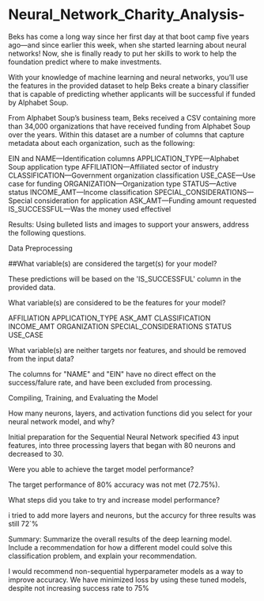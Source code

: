 # Neural_Network_Charity_Analysis-
Beks has come a long way since her first day at that boot camp five years ago—and since earlier this week, when she started learning about neural networks! Now, she is finally ready to put her skills to work to help the foundation predict where to make investments.

With your knowledge of machine learning and neural networks, you’ll use the features in the provided dataset to help Beks create a binary classifier that is capable of predicting whether applicants will be successful if funded by Alphabet Soup.

From Alphabet Soup’s business team, Beks received a CSV containing more than 34,000 organizations that have received funding from Alphabet Soup over the years. Within this dataset are a number of columns that capture metadata about each organization, such as the following:

EIN and NAME—Identification columns
APPLICATION_TYPE—Alphabet Soup application type
AFFILIATION—Affiliated sector of industry
CLASSIFICATION—Government organization classification
USE_CASE—Use case for funding
ORGANIZATION—Organization type
STATUS—Active status
INCOME_AMT—Income classification
SPECIAL_CONSIDERATIONS—Special consideration for application
ASK_AMT—Funding amount requested
IS_SUCCESSFUL—Was the money used effectivel

Results: Using bulleted lists and images to support your answers, address the following questions.

Data Preprocessing

##What variable(s) are considered the target(s) for your model?

These predictions will be based on the 'IS_SUCCESSFUL' column in the provided data.

What variable(s) are considered to be the features for your model?

AFFILIATION
APPLICATION_TYPE
ASK_AMT
CLASSIFICATION
INCOME_AMT
ORGANIZATION
SPECIAL_CONSIDERATIONS
STATUS
USE_CASE

What variable(s) are neither targets nor features, and should be removed from the input data?

The columns for "NAME" and "EIN" have no direct effect on the success/falure rate, and have been excluded from processing.

Compiling, Training, and Evaluating the Model

How many neurons, layers, and activation functions did you select for your neural network model, and why?

Initial preparation for the Sequential Neural Network specified 43 input features, into three processing layers that began with 80 neurons and decreased to 30.


Were you able to achieve the target model performance?

The target performance of 80% accuracy was not met (72.75%).


What steps did you take to try and increase model performance?

i tried to add more layers and neurons, but the accurcy for three results was still 72`%

Summary: Summarize the overall results of the deep learning model. Include a recommendation for how a different model could solve this classification problem, and explain your recommendation.

I would  recommend non-sequential hyperparameter models as a way to improve accuracy. We have minimized loss by using these tuned models, despite not increasing success rate to 75%
